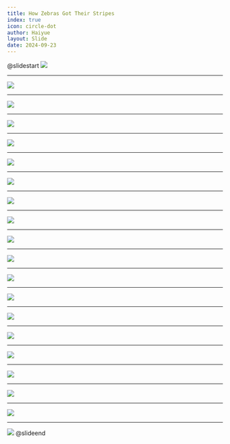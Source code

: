 ```yaml
---
title: How Zebras Got Their Stripes
index: true
icon: circle-dot
author: Haiyue
layout: Slide
date: 2024-09-23
---
```

 
@slidestart
![](/reading/english/Level-K/How%20Zebras%20Got%20Their%20Stripes/001.webp)

---

![](/reading/english/Level-K/How%20Zebras%20Got%20Their%20Stripes/002.webp)

---

![](/reading/english/Level-K/How%20Zebras%20Got%20Their%20Stripes/003.webp)

---

![](/reading/english/Level-K/How%20Zebras%20Got%20Their%20Stripes/004.webp)

---

![](/reading/english/Level-K/How%20Zebras%20Got%20Their%20Stripes/005.webp)

---

![](/reading/english/Level-K/How%20Zebras%20Got%20Their%20Stripes/006.webp)

---

![](/reading/english/Level-K/How%20Zebras%20Got%20Their%20Stripes/007.webp)

---

![](/reading/english/Level-K/How%20Zebras%20Got%20Their%20Stripes/008.webp)

---

![](/reading/english/Level-K/How%20Zebras%20Got%20Their%20Stripes/009.webp)

---

![](/reading/english/Level-K/How%20Zebras%20Got%20Their%20Stripes/010.webp)

---

![](/reading/english/Level-K/How%20Zebras%20Got%20Their%20Stripes/011.webp)

---

![](/reading/english/Level-K/How%20Zebras%20Got%20Their%20Stripes/012.webp)

---

![](/reading/english/Level-K/How%20Zebras%20Got%20Their%20Stripes/013.webp)

---

![](/reading/english/Level-K/How%20Zebras%20Got%20Their%20Stripes/014.webp)

---

![](/reading/english/Level-K/How%20Zebras%20Got%20Their%20Stripes/015.webp)

---

![](/reading/english/Level-K/How%20Zebras%20Got%20Their%20Stripes/016.webp)

---

![](/reading/english/Level-K/How%20Zebras%20Got%20Their%20Stripes/017.webp)

---

![](/reading/english/Level-K/How%20Zebras%20Got%20Their%20Stripes/018.webp)

---

![](/reading/english/Level-K/How%20Zebras%20Got%20Their%20Stripes/019.webp)

---

![](/reading/english/Level-K/How%20Zebras%20Got%20Their%20Stripes/020.webp)
@slideend